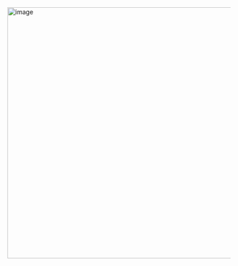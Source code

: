 <img width="568" alt="image" src="https://user-images.githubusercontent.com/37501487/205397934-d7b28b83-7c29-424e-ad9f-0eb29df6940e.png">


